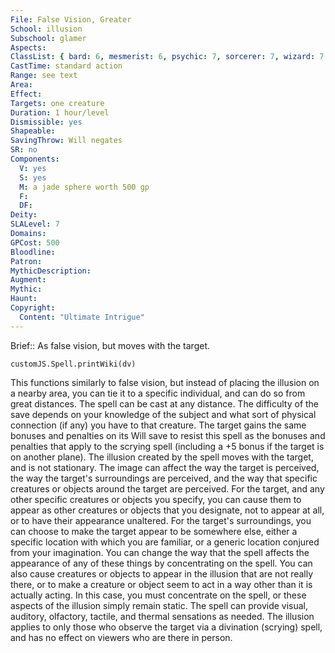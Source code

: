 ```yaml
---
File: False Vision, Greater
School: illusion
Subschool: glamer
Aspects: 
ClassList: { bard: 6, mesmerist: 6, psychic: 7, sorcerer: 7, wizard: 7 }
CastTime: standard action
Range: see text
Area: 
Effect: 
Targets: one creature
Duration: 1 hour/level
Dismissible: yes
Shapeable: 
SavingThrow: Will negates
SR: no
Components:
  V: yes
  S: yes
  M: a jade sphere worth 500 gp
  F: 
  DF: 
Deity: 
SLALevel: 7
Domains: 
GPCost: 500
Bloodline: 
Patron: 
MythicDescription: 
Augment: 
Mythic: 
Haunt: 
Copyright:
  Content: "Ultimate Intrigue"
---
```

Brief:: As false vision, but moves with the target.

```dataviewjs
customJS.Spell.printWiki(dv)
```

This functions similarly to false vision, but instead of placing the illusion on a nearby area, you can tie it to a specific individual, and can do so from great distances. The spell can be cast at any distance. The difficulty of the save depends on your knowledge of the subject and what sort of physical connection (if any) you have to that creature. The target gains the same bonuses and penalties on its Will save to resist this spell as the bonuses and penalties that apply to the scrying spell (including a +5 bonus if the target is on another plane).  The illusion created by the spell moves with the target, and is not stationary. The image can affect the way the target is perceived, the way the target's surroundings are perceived, and the way that specific creatures or objects around the target are perceived. For the target, and any other specific creatures or objects you specify, you can cause them to appear as other creatures or objects that you designate, not to appear at all, or to have their appearance unaltered. For the target's surroundings, you can choose to make the target appear to be somewhere else, either a specific location with which you are familiar, or a generic location conjured from your imagination. You can change the way that the spell affects the appearance of any of these things by concentrating on the spell. You can also cause creatures or objects to appear in the illusion that are not really there, or to make a creature or object seem to act in a way other than it is actually acting. In this case, you must concentrate on the spell, or these aspects of the illusion simply remain static. The spell can provide visual, auditory, olfactory, tactile, and thermal sensations as needed.  The illusion applies to only those who observe the target via a divination (scrying) spell, and has no effect on viewers who are there in person.

